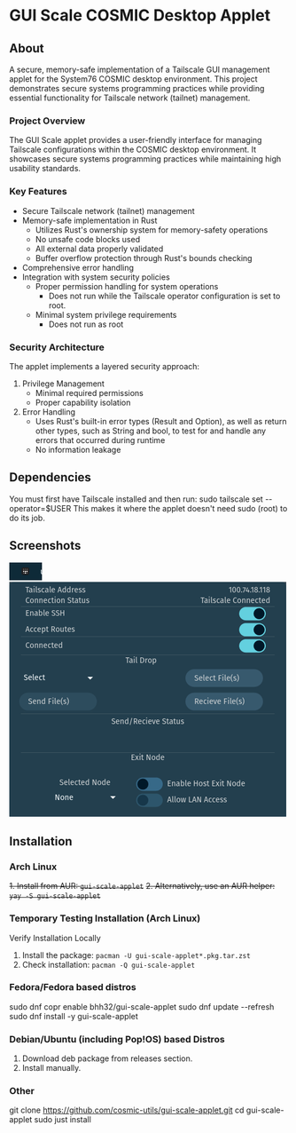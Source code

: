 # GUI Scale COSMIC Desktop Applet

## About
A secure, memory-safe implementation of a Tailscale GUI management applet for the System76 COSMIC desktop environment. This project demonstrates secure systems programming practices while providing essential functionality for Tailscale network (tailnet) management.

### Project Overview
The GUI Scale applet provides a user-friendly interface for managing Tailscale configurations within the COSMIC desktop environment. It showcases secure systems programming practices while maintaining high usability standards.

### Key Features
- Secure Tailscale network (tailnet) management
- Memory-safe implementation in Rust
    - Utilizes Rust's ownership system for memory-safety operations
    - No unsafe code blocks used
    - All external data properly validated
    - Buffer overflow protection through Rust's bounds checking
- Comprehensive error handling
- Integration with system security policies
    - Proper permission handling for system operations
        - Does not run while the Tailscale operator configuration is set to root.
    - Minimal system privilege requirements
        - Does not run as root

### Security Architecture
The applet implements a layered security approach:
1. Privilege Management
    - Minimal required permissions
    - Proper capability isolation
2. Error Handling
    - Uses Rust's built-in error types (Result and Option), as well as return other types, such as String and bool, to test for and handle any errors that occurred during runtime
    - No information leakage

## Dependencies
You must first have Tailscale installed and then run: 
sudo tailscale set --operator=$USER
This makes it where the applet doesn't need sudo (root) to do its job.

## Screenshots
![gui-scale-applet-panel](/screenshots/gui-scale-panel.png)
![gui-scale-applet-open](/screenshots/gui-scale-applet-open.png)

## Installation
### Arch Linux
~~1. Install from AUR: `gui-scale-applet`~~
~~2. Alternatively, use an AUR helper: `yay -S gui-scale-applet`~~
### Temporary Testing Installation (Arch Linux)
Verify Installation Locally
1. Install the package: `pacman -U gui-scale-applet*.pkg.tar.zst`
2. Check installation: `pacman -Q gui-scale-applet`
### Fedora/Fedora based distros
sudo dnf copr enable bhh32/gui-scale-applet
sudo dnf update --refresh
sudo dnf install -y gui-scale-applet
### Debian/Ubuntu (including Pop!OS) based Distros
1. Download deb package from releases section.
2. Install manually.
### Other
git clone https://github.com/cosmic-utils/gui-scale-applet.git
cd gui-scale-applet
sudo just install